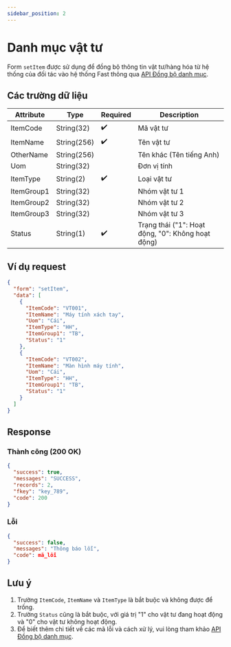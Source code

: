 ```yaml
---
sidebar_position: 2
---
```


# Danh mục vật tư

Form `setItem` được sử dụng để đồng bộ thông tin vật tư/hàng hóa từ hệ thống của đối tác vào hệ thống Fast thông qua [API Đồng bộ danh mục](../sync-data).

## Các trường dữ liệu

| Attribute    | Type        | Required | Description          |
|--------------|-------------|----------|----------------------|
| ItemCode     | String(32)  | ✔️       | Mã vật tư            |
| ItemName     | String(256) | ✔️       | Tên vật tư           |
| OtherName    | String(256) |          | Tên khác (Tên tiếng Anh) |
| Uom          | String(32)  |          | Đơn vị tính          |
| ItemType     | String(2)   | ✔️       | Loại vật tư          |
| ItemGroup1   | String(32)  |          | Nhóm vật tư 1        |
| ItemGroup2   | String(32)  |          | Nhóm vật tư 2        |
| ItemGroup3   | String(32)  |          | Nhóm vật tư 3        |
| Status       | String(1)   | ✔️       | Trạng thái ("1": Hoạt động, "0": Không hoạt động) |

## Ví dụ request

```json
{
  "form": "setItem",
  "data": [
    {
      "ItemCode": "VT001",
      "ItemName": "Máy tính xách tay",
      "Uom": "Cái",
      "ItemType": "HH",
      "ItemGroup1": "TB",
      "Status": "1"
    },
    {
      "ItemCode": "VT002",
      "ItemName": "Màn hình máy tính",
      "Uom": "Cái",
      "ItemType": "HH",
      "ItemGroup1": "TB",
      "Status": "1"
    }
  ]
}
```

## Response

### Thành công (200 OK)

```json
{
  "success": true,
  "messages": "SUCCESS",
  "records": 2,
  "fkey": "key_789",
  "code": 200
}
```

### Lỗi

```json
{
  "success": false,
  "messages": "Thông báo lỗi",
  "code": mã_lỗi
}
```

## Lưu ý

1. Trường `ItemCode`, `ItemName` và `ItemType` là bắt buộc và không được để trống.
2. Trường `Status` cũng là bắt buộc, với giá trị "1" cho vật tư đang hoạt động và "0" cho vật tư không hoạt động.
3. Để biết thêm chi tiết về các mã lỗi và cách xử lý, vui lòng tham khảo [API Đồng bộ danh mục](../sync-data).